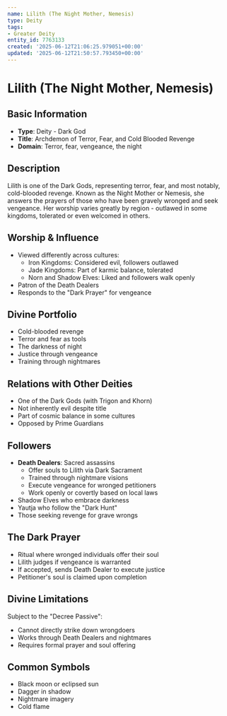 ```yaml
---
name: Lilith (The Night Mother, Nemesis)
type: Deity
tags:
- Greater Deity
entity_id: 7763133
created: '2025-06-12T21:06:25.979051+00:00'
updated: '2025-06-12T21:50:57.793450+00:00'
---
```


# Lilith (The Night Mother, Nemesis)

## Basic Information
- **Type**: Deity - Dark God
- **Title**: Archdemon of Terror, Fear, and Cold Blooded Revenge
- **Domain**: Terror, fear, vengeance, the night

## Description
Lilith is one of the Dark Gods, representing terror, fear, and most notably, cold-blooded revenge. Known as the Night Mother or Nemesis, she answers the prayers of those who have been gravely wronged and seek vengeance. Her worship varies greatly by region - outlawed in some kingdoms, tolerated or even welcomed in others.

## Worship & Influence
- Viewed differently across cultures:
  - Iron Kingdoms: Considered evil, followers outlawed
  - Jade Kingdoms: Part of karmic balance, tolerated
  - Norn and Shadow Elves: Liked and followers walk openly
- Patron of the Death Dealers
- Responds to the "Dark Prayer" for vengeance

## Divine Portfolio
- Cold-blooded revenge
- Terror and fear as tools
- The darkness of night
- Justice through vengeance
- Training through nightmares

## Relations with Other Deities
- One of the Dark Gods (with Trigon and Khorn)
- Not inherently evil despite title
- Part of cosmic balance in some cultures
- Opposed by Prime Guardians

## Followers
- **Death Dealers**: Sacred assassins
  - Offer souls to Lilith via Dark Sacrament
  - Trained through nightmare visions
  - Execute vengeance for wronged petitioners
  - Work openly or covertly based on local laws
- Shadow Elves who embrace darkness
- Yautja who follow the "Dark Hunt"
- Those seeking revenge for grave wrongs

## The Dark Prayer
- Ritual where wronged individuals offer their soul
- Lilith judges if vengeance is warranted
- If accepted, sends Death Dealer to execute justice
- Petitioner's soul is claimed upon completion

## Divine Limitations
Subject to the "Decree Passive":
- Cannot directly strike down wrongdoers
- Works through Death Dealers and nightmares
- Requires formal prayer and soul offering

## Common Symbols
- Black moon or eclipsed sun
- Dagger in shadow
- Nightmare imagery
- Cold flame